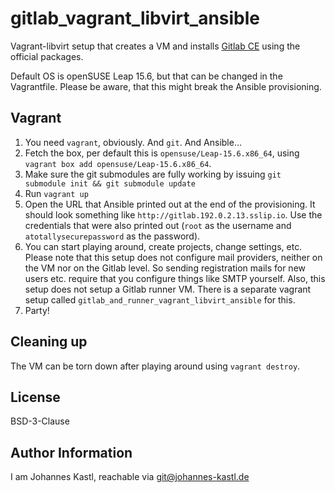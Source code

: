 # gitlab_vagrant_libvirt_ansible

Vagrant-libvirt setup that creates a VM and installs
[Gitlab CE](https://about.gitlab.com/install/?version=ce) using the official
packages.

Default OS is openSUSE Leap 15.6, but that can be changed in the Vagrantfile.
Please be aware, that this might break the Ansible provisioning.

## Vagrant

1. You need `vagrant`, obviously. And `git`. And Ansible...
1. Fetch the box, per default this is `opensuse/Leap-15.6.x86_64`, using
   `vagrant box add opensuse/Leap-15.6.x86_64`.
1. Make sure the git submodules are fully working by issuing
   `git submodule init && git submodule update`
1. Run `vagrant up`
1. Open the URL that Ansible printed out at the end of the provisioning. It
   should look something like `http://gitlab.192.0.2.13.sslip.io`. Use the
   credentials that were also printed out (`root` as the username and
   `atotallysecurepassword` as the password).
1. You can start playing around, create projects, change settings, etc. Please
   note that this setup does not configure mail providers, neither on the VM nor
   on the Gitlab level. So sending registration mails for new users etc. require
   that you configure things like SMTP yourself.
   Also, this setup does not setup a Gitlab runner VM. There is a separate
   vagrant setup called `gitlab_and_runner_vagrant_libvirt_ansible` for this.
1. Party!

## Cleaning up

The VM can be torn down after playing around using `vagrant destroy`.

## License

BSD-3-Clause

## Author Information

I am Johannes Kastl, reachable via git@johannes-kastl.de
